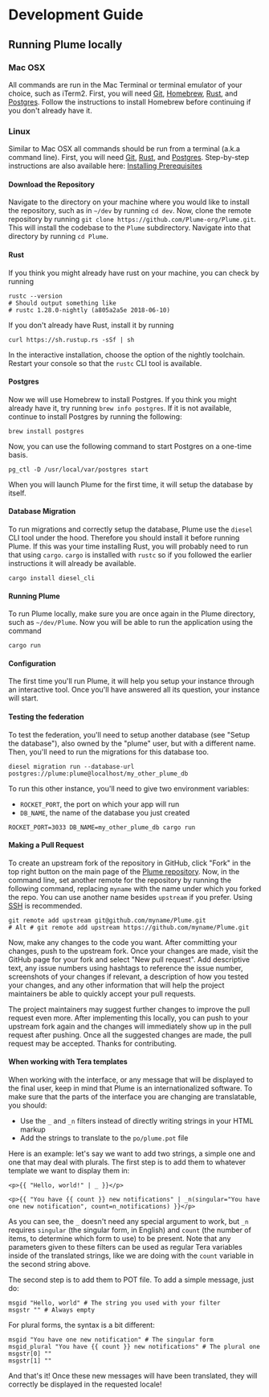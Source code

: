 # Development Guide

## Running Plume locally

### Mac OSX

All commands are run in the Mac Terminal or terminal emulator of your choice, such as iTerm2. First, you will need [Git](https://git-scm.com/download/mac), [Homebrew](https://brew.sh/), [Rust](https://www.rust-lang.org/en-US/), and [Postgres](https://www.postgresql.org/). Follow the instructions to install Homebrew before continuing if you don't already have it.

### Linux

Similar to Mac OSX all commands should be run from a terminal (a.k.a command line). First, you will need [Git](https://git-scm.com/download/mac), [Rust](https://www.rust-lang.org/en-US/), and [Postgres](https://www.postgresql.org/).  Step-by-step instructions are also available here:  [Installing Prerequisites](/doc/PREREQUISITES.md)

#### Download the Repository

Navigate to the directory on your machine where you would like to install the repository, such as in `~/dev` by running `cd dev`. Now, clone the remote repository by running `git clone https://github.com/Plume-org/Plume.git`. This will install the codebase to the `Plume` subdirectory. Navigate into that directory by running `cd Plume`.

#### Rust

If you think you might already have rust on your machine, you can check by running 

```
rustc --version
# Should output something like
# rustc 1.28.0-nightly (a805a2a5e 2018-06-10)
```

If you don't already have Rust, install it by running

```
curl https://sh.rustup.rs -sSf | sh
```

In the interactive installation, choose the option of the nightly toolchain. Restart your console so that the `rustc` CLI tool is available.

#### Postgres

Now we will use Homebrew to install Postgres. If you think you might already have it, try running `brew info postgres`. If it is not available, continue to install Postgres by running the following:

```
brew install postgres
```

Now, you can use the following command to start Postgres on a one-time basis. 

```
pg_ctl -D /usr/local/var/postgres start
```

When you will launch Plume for the first time, it will setup the database by itself.

#### Database Migration

To run migrations and correctly setup the database, Plume use the `diesel` CLI tool under the hood. Therefore you should install it before running Plume. If this was your time installing Rust, you will probably need to run that using `cargo`. `cargo` is installed with `rustc` so if you followed the earlier instructions it will already be available.

```
cargo install diesel_cli
```

#### Running Plume

To run Plume locally, make sure you are once again in the Plume directory, such as `~/dev/Plume`. Now you will be able to run the application using the command

```
cargo run
```

#### Configuration

The first time you'll run Plume, it will help you setup your instance through an interactive tool. Once you'll have answered all its question, your instance will start.

#### Testing the federation

To test the federation, you'll need to setup another database (see "Setup the database"),
also owned by the "plume" user, but with a different name. Then, you'll need to run the
migrations for this database too.

```
diesel migration run --database-url postgres://plume:plume@localhost/my_other_plume_db
```

To run this other instance, you'll need to give two environment variables:

- `ROCKET_PORT`, the port on which your app will run
- `DB_NAME`, the name of the database you just created

```
ROCKET_PORT=3033 DB_NAME=my_other_plume_db cargo run
```

#### Making a Pull Request
To create an upstream fork of the repository in GitHub, click "Fork" in the top right button on the main page of the [Plume repository](https://github.com/Plume-org/Plume). Now, in the command line, set another remote for the repository by running the following command, replacing `myname` with the name under which you forked the repo. You can use another name besides `upstream` if you prefer. Using [SSH](https://help.github.com/articles/connecting-to-github-with-ssh/) is recommended.

```
git remote add upstream git@github.com/myname/Plume.git
# Alt # git remote add upstream https://github.com/myname/Plume.git
```

Now, make any changes to the code you want. After committing your changes, push to the upstream fork. Once your changes are made, visit the GitHub page for your fork and select "New pull request". Add descriptive text, any issue numbers using hashtags to reference the issue number, screenshots of your changes if relevant, a description of how you tested your changes, and any other information that will help the project maintainers be able to quickly accept your pull requests.

The project maintainers may suggest further changes to improve the pull request even more. After implementing this locally, you can push to your upstream fork again and the changes will immediately show up in the pull request after pushing. Once all the suggested changes are made, the pull request may be accepted. Thanks for contributing.

#### When working with Tera templates

When working with the interface, or any message that will be displayed to the final user, keep in mind that Plume is an internationalized software. To make sure that the parts of the interface you are changing are translatable, you should:

- Use the `_` and `_n` filters instead of directly writing strings in your HTML markup
- Add the strings to translate to the `po/plume.pot` file

Here is an example: let's say we want to add two strings, a simple one and one that may deal with plurals. The first step is to add them to whatever template we want to display them in:

```jinja
<p>{{ "Hello, world!" | _ }}</p>

<p>{{ "You have {{ count }} new notifications" | _n(singular="You have one new notification", count=n_notifications) }}</p>
```

As you can see, the `_` doesn't need any special argument to work, but `_n` requires `singular` (the singular form, in English) and `count` (the number of items, to determine which form to use) to be present. Note that any parameters given to these filters can be used as regular Tera variables inside of the translated strings, like we are doing with the `count` variable in the second string above.

The second step is to add them to POT file. To add a simple message, just do:

```po
msgid "Hello, world" # The string you used with your filter
msgstr "" # Always empty
```

For plural forms, the syntax is a bit different:

```po
msgid "You have one new notification" # The singular form
msgid_plural "You have {{ count }} new notifications" # The plural one
msgstr[0] ""
msgstr[1] ""
```

And that's it! Once these new messages will have been translated, they will correctly be displayed in the requested locale!
